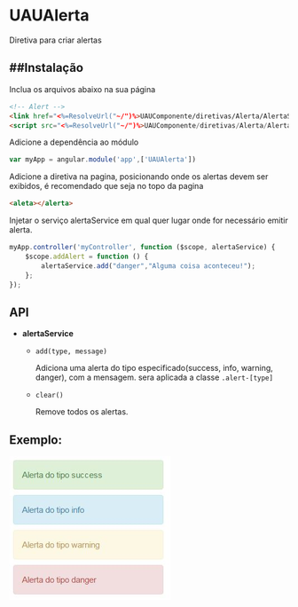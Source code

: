 # UAUAlerta
Diretiva para criar alertas

##Instalação
---------
Inclua os arquivos abaixo na sua página

```html
<!-- Alert -->
<link href="<%=ResolveUrl("~/")%>UAUComponente/diretivas/Alerta/AlertaStyle.css" rel="stylesheet" />
<script src="<%=ResolveUrl("~/")%>UAUComponente/diretivas/Alerta/AlertaDirective.js"></script>
```

Adicione a dependência ao módulo
```javascript
var myApp = angular.module('app',['UAUAlerta'])
```

Adicione a diretiva na pagina, posicionando onde os alertas devem ser exibidos, é recomendado que seja no topo da pagina
```html
<aleta></alerta>
```

Injetar o serviço alertaService em qual quer lugar onde for necessário emitir alerta.
```javascript
myApp.controller('myController', function ($scope, alertaService) {
    $scope.addAlert = function () {
        alertaService.add("danger","Alguma coisa aconteceu!");
    };
});
```
API
---------
+ **alertaService**
  + `add(type, message)`

    Adiciona uma alerta do tipo especificado(success, info, warning, danger), com a mensagem. sera aplicada a classe ``.alert-[type]``
    
  + `clear()`
  
    Remove todos os alertas.
  

Exemplo:
---------
![alt tag](https://raw.githubusercontent.com/morgadoronan/Alert/master/alert.jpg)

